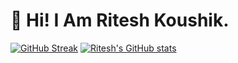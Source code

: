 # 💫 Hi! I Am Ritesh Koushik.

[![GitHub Streak](https://streak-stats.demolab.com?user=IAmRiteshKoushik&theme=tokyonight&hide_border=true&card_width=510)](https://git.io/streak-stats)
[![Ritesh's GitHub stats](https://github-readme-stats.vercel.app/api?username=IAmRiteshKoushik&&show_icons=true&&theme=tokyonight)](https://github.com/anuraghazr/github-readme-stats)
